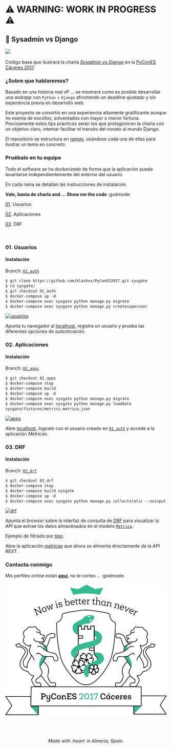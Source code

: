 
# :warning: WARNING: WORK IN PROGRESS :warning:

## :snake: Sysadmin vs Django
[![][license-svg]][license-url]

Código base que ilustrará la charla [*Sysadmin vs Django*](https://2017.es.pycon.org/es/schedule/sysadmin-vs-django/) en la [PyConES Cáceres 2017](http://2017.es.pycon.org/).

### ¿Sobre que hablaremos?

Basado en una historia real xP … se mostrará como es posible desarrollar una *webapp* con `Python` + `Django` afrontando un deadline ajustado y sin experiencia previa en desarrollo web.

Este proyecto se convirtió en una experiencia altamente gratificante aunque no exenta de escollos, solventados con mayor o menor fortuna. Precisamente estos tips prácticos serán los que protagonicen la charla con un objetivo claro, intentar facilitar el transito del novato al mundo Django.

El repositorio se estructura en [*ramas*](https://git-scm.com/docs/git-branch), usándose cada una de ellas para ilustrar un tema en concreto.

### Pruébalo en tu equipo

Todo el software se ha *dockerizado* de forma que la aplicación pueda levantarse independientemente del entorno del usuario.

En cada rama se detallan las instrucciones de instalación.

**Vale, basta de charla and ... Show me the code** :godmode:


[01](#usuarios). Usuarios

[02](#aplicaciones). Aplicaciones

[03](#drf). DRF

<br>

### 01. Usuarios

#### Instalación

Branch: [`01_auth`](https://github.com/klashxx/PyConES2017/tree/01_auth)

```
$ git clone https://github.com/klashxx/PyConES2017.git sysgate
$ cd sysgate/
$ git checkout 01_auth
$ docker-compose up -d
$ docker-compose exec sysgate python manage.py migrate
$ docker-compose exec sysgate python manage.py createsuperuser
```

[![usuarios][asciicast-01_auth-png]][asciicast-01_auth-url]

Apunta tu navegador al [localhost][localhost], registra un usuario y prueba las diferentes opciones de *autenticación*.

### 02. Aplicaciones

#### Instalación

Branch: [`02_apps`](https://github.com/klashxx/PyConES2017/tree/02_apps)

```
$ git checkout 02_apps
$ docker-compose stop
$ docker-compose build
$ docker-compose up -d
$ docker-compose exec sysgate python manage.py migrate
$ docker-compose exec sysgate python manage.py loaddata sysgate/fixtures/metrics.metrica.json
```

[![apps][asciicast-02_apps-png]][asciicast-02_apps-url]

Abre [localhost][localhost], *logeate* con el usuario creado en [`01_auth`](https://github.com/klashxx/PyConES2017/tree/01_auth) y accede a la aplicación *Métricas*.

### 03. DRF

#### Instalación

Branch: [`03_drf`](https://github.com/klashxx/PyConES2017/tree/03_drf)

```
$ git checkout 03_drf
$ docker-compose stop
$ docker-compose build sysgate
$ docker-compose up -d
$ docker-compose exec sysgate python manage.py collectstatic --noinput
```

[![drf][asciicast-03_drf-png]][asciicast-03_drf-url]

Apunta el *browser* sobre la interfaz de consulta de [*DRF*][metricas-drf] para visualizar la *API* que extrae los datos almacenados en el modelo [`Metrica`](https://github.com/klashxx/PyConES2017/blob/03_drf/web/sysgate/apps/metrics/models.py).

Ejemplo de filtrado por [*tipo*][metricas-drf-filter].

Abre la aplicación [*métricas*][metricas] que ahora se alimenta directamente de la *API REST*.

### Contacta conmigo

Mis perfiles online están [**aquí**](https://klashxx.github.io/about), no te cortes ... :godmode:

<h6 align="center">
<a href="https://2017.es.pycon.org/es/schedule/sysadmin-vs-django/">
  <img src="https://github.com/klashxx/PyConES2017/blob/03_drf/web/sysgate/static/img/logo_pycones17.png">
</a></h6>
<br>
<h6 align="center">Made with :heart: in Almería, Spain.</h6>

[license-svg]: https://img.shields.io/badge/license-MIT-blue.svg
[license-url]: https://opensource.org/licenses/MIT

[asciicast-01_auth-png]: https://asciinema.org/a/133244.png
[asciicast-01_auth-url]: https://asciinema.org/a/133244

[asciicast-02_apps-png]: https://asciinema.org/a/133221.png
[asciicast-02_apps-url]: https://asciinema.org/a/133221

[asciicast-03_drf-png]: https://asciinema.org/a/133252.png
[asciicast-03_drf-url]: https://asciinema.org/a/133252

[localhost]: http://0.0.0.0/
[metricas]: http://0.0.0.0/metrics/
[metricas-drf]: http://0.0.0.0/metrics/api/v1/metricas/
[metricas-drf-filter]: http://0.0.0.0/metrics/api/v1/metricas/?tipo=d

